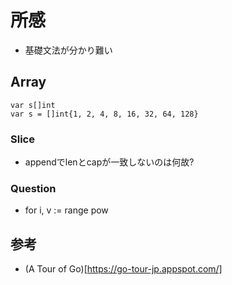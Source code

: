 # 所感
- 基礎文法が分かり難い

## Array

```
var s[]int
var s = []int{1, 2, 4, 8, 16, 32, 64, 128}
```

### Slice
- appendでlenとcapが一致しないのは何故?

### Question
- for i, v := range pow


## 参考
- (A Tour of Go)[https://go-tour-jp.appspot.com/]

